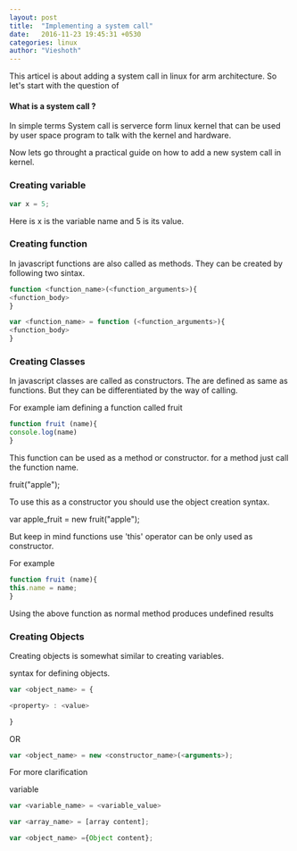 ```yaml
---
layout: post
title:  "Implementing a system call"
date:   2016-11-23 19:45:31 +0530
categories: linux
author: "Vieshoth"
---
```

This articel is about adding a system call in linux for arm architecture.
So let's start with the question of
#### What is a system call ?

In simple terms System call is serverce form linux kernel that can be used by user space program to talk with the kernel and hardware.

Now lets go throught a practical guide on how to add a new system call in kernel.

### Creating variable

```javascript
var x = 5;
```

Here is x is the variable name and 5 is its value.

### Creating function

In javascript functions are also called as methods. They can be created by following two sintax.

```javascript
function <function_name>(<function_arguments>){
<function_body>
}
```
```javascript
var <function_name> = function (<function_arguments>){
<function_body>
}
```

### Creating Classes

In javascript classes are called as constructors. The are defined as same as functions. But they can be differentiated by  the way of calling.

For example iam defining a function called fruit

```javascript
function fruit (name){
console.log(name)
}
```

This function can be used as a method or constructor. for a method just call the function name.

fruit("apple");

To use this as a constructor you should use the object creation syntax.

var apple_fruit = new fruit("apple");

But keep in mind functions use 'this' operator can be only used as constructor.

For example
```javascript
function fruit (name){
this.name = name;
}
```

Using the above function as normal method produces undefined results

### Creating Objects

Creating objects is somewhat similar to creating variables.

syntax for defining objects.

```javascript
var <object_name> = {

<property> : <value>

}
```
OR
```javascript
var <object_name> = new <constructor_name>(<arguments>);
```
For more clarification

variable
```javascript
var <variable_name> = <variable_value>

var <array_name> = [array content];

var <object_name> ={Object content};
```
